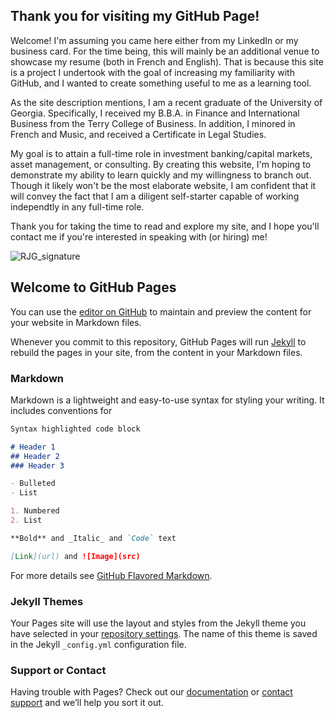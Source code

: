 ## Thank you for visiting my GitHub Page!

Welcome! I'm assuming you came here either from my LinkedIn or my business card. For the time being, this will mainly be an additional venue to showcase my resume (both in French and English). That is because this site is a project I undertook with the goal of increasing my familiarity with GitHub, and I wanted to create something useful to me as a learning tool.

As the site description mentions, I am a recent graduate of the University of Georgia. Specifically, I received my B.B.A. in Finance and International Business from the Terry College of Business. In addition, I minored in French and Music, and received a Certificate in Legal Studies.

My goal is to attain a full-time role in investment banking/capital markets, asset management, or consulting. By creating this website, I'm hoping to demonstrate my ability to learn quickly and my willingness to branch out. Though it likely won't be the most elaborate website, I am confident that it will convey the fact that I am a diligent self-starter capable of working independtly in any full-time role.

Thank you for taking the time to read and explore my site, and I hope you'll contact me if you're interested in speaking with (or hiring) me!

![RJG_signature](https://user-images.githubusercontent.com/65424057/82128695-00ecf900-978b-11ea-9a47-7a492d3297ea.png)


## Welcome to GitHub Pages

You can use the [editor on GitHub](https://github.com/rjgary/Bio/edit/master/README.md) to maintain and preview the content for your website in Markdown files.

Whenever you commit to this repository, GitHub Pages will run [Jekyll](https://jekyllrb.com/) to rebuild the pages in your site, from the content in your Markdown files.

### Markdown

Markdown is a lightweight and easy-to-use syntax for styling your writing. It includes conventions for

```markdown
Syntax highlighted code block

# Header 1
## Header 2
### Header 3

- Bulleted
- List

1. Numbered
2. List

**Bold** and _Italic_ and `Code` text

[Link](url) and ![Image](src)
```

For more details see [GitHub Flavored Markdown](https://guides.github.com/features/mastering-markdown/).

### Jekyll Themes

Your Pages site will use the layout and styles from the Jekyll theme you have selected in your [repository settings](https://github.com/rjgary/Bio/settings). The name of this theme is saved in the Jekyll `_config.yml` configuration file.

### Support or Contact

Having trouble with Pages? Check out our [documentation](https://help.github.com/categories/github-pages-basics/) or [contact support](https://github.com/contact) and we’ll help you sort it out.
